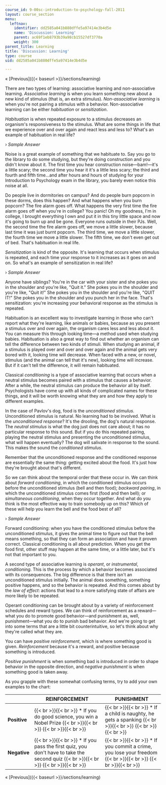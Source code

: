 ```yaml
---
course_id: 9-00sc-introduction-to-psychology-fall-2011
layout: course_section
menu:
  leftnav:
    identifier: dd2585a041b880dffe5a97414e3b4d5e
    name: 'Discussion: Learning'
    parent: ac69f1eb8793b39a98cb15527df3770a
    weight: 300
parent_title: Learning
title: 'Discussion: Learning'
type: course
uid: dd2585a041b880dffe5a97414e3b4d5e

---
```


« [Previous]({{< baseurl >}}/sections/learning)

There are two types of learning: associative learning and non-associative learning. _Associative learning_ is when you learn something new about a new kind of stimulus (that is, an extra stimulus). _Non-associative learning_ is when you're not pairing a stimulus with a behavior. Non-associative learning can be either _habituation_ or _sensitization_.

_Habituation_ is when repeated exposure to a stimulus decreases an organism's responsiveness to the stimulus. What are some things in life that we experience over and over again and react less and less to? What's an example of habituation in real life?

› _Sample Answer_

Noise is a great example of something that we habituate to. Say you go to the library to do some studying, but they're doing construction and you didn't know about it. The first time you hear construction noise—bam!—it's a little scary; the second time you hear it it's a little less scary; the third and fourth and fifth time…and after hours and hours of studying for your Introduction to Psychology exam in the library, you barely even notice this noise at all.

Do people live in dormitories on campus? And do people burn popcorn in these dorms, does this happen? And what happens when you burn popcorn? The fire alarm goes off. What happens the very first time the fire alarm goes off when you're in college? You panic! Oh my goodness, I'm in college, I brought everything I own and put it in this tiny little space and now it's going to burn up and be gone. Everyone runs outside in their PJs. Well, the second time the fire alarm goes off, we move a little slower, because last time it was just burnt popcorn. The third time, we move a little slower, the fourth time we move a little slower. The fifth time, we don't even get out of bed. That's habituation in real life.

_Sensitization_ is kind of the opposite. It's learning that occurs when stimulus is repeated, and each time your response to it increases as it goes on and on. So what's an example of sensitization in real life?

› _Sample Answer_

Anyone have siblings? You're in the car with your sister and she pokes you in the shoulder and you're like, "Quit it." She pokes you in the shoulder and you're like, "Quit it!" She pokes you in the shoulder and you're like, "QUIT IT!" She pokes you in the shoulder and you punch her in the face. That's sensitization: you're increasing your behavioral response as the stimulus is repeated.

Habituation is an excellent way to investigate learning in those who can't report what they're learning, like animals or babies, because as you present a stimulus over and over again, the organism cares less and less about it. You can measure this through looking time—a method used when studying babies. Habituation is also a great way to find out whether an organism can tell the difference between two kinds of stimuli. When studying an animal, if a stimulus is played over and over and over again and the animal gets very bored with it, looking time will decrease. When faced with a new, or novel, stimulus (and the animal can tell that it's new), looking time will increase. But if it can't tell the difference, it will remain habituated.

Classical _conditioning_ is a type of associative learning that occurs when a neutral stimulus becomes paired with a stimulus that causes a behavior. After a while, the neutral stimulus can produce the behavior all by itself. Psychologists have come up with all kinds of complicated names for these things, and it will be worth knowing what they are and how they apply to different examples.

In the case of Pavlov's dog, food is the _unconditioned stimulus_. Unconditioned stimulus is natural. No learning had to be involved. What is the _unconditioned response_? It's the drooling, the dog's natural response. The _neutral stimulus_ is what the dog just does not care about; it has no particular response to this sound. But if you do this repeated pairing, playing the neutral stimulus and presenting the unconditioned stimulus, what will happen eventually? The dog will salivate in response to the sound. This makes the sound the _conditioned stimulus_.

Remember that the unconditioned response and the conditioned response are essentially the same thing: getting excited about the food. It's just how they're brought about that's different.

So we can think about the temporal order that these occur in. We can think about _forward conditioning_, in which the conditioned stimulus occurs before the unconditioned stimulus (bell and then food); _backward pairing_, in which the unconditioned stimulus comes first (food and then bell); or _simultaneous conditioning_, when they occur together. And what do you think is the most effective way to train somebody up on this? Which of these will help you learn the bell and the food best of all?

› _Sample Answer_

Forward conditioning: when you have the conditioned stimulus before the unconditioned stimulus, it gives the animal time to figure out that the bell means something, so that they can form an association and have it proven correct. Classical conditioning is all about prediction. When you get the food first, other stuff may happen at the same time, or a little later, but it's not that important to you.

A second type of associative learning is _operant_, or _instrumental_, _conditioning_. This is the process by which a behavior becomes associated with its consequences. The big difference is that there isn't an unconditioned stimulus initially. The animal does something, something positive happens, and so the behavior is repeated. And this comes about by the _law of effect_: actions that lead to a more satisfying state of affairs are more likely to be repeated.

Operant conditioning can be brought about by a variety of reinforcement schedules and reward types. We can think of reinforcement as a reward—what you do to promote good behavior—and punishment as, well, punishment—what you do to punish bad behavior. And we're going to get into some terms that are a little bit counterintuitive, so let's think about why they're called what they are.

You can have _positive reinforcement_, which is where something good is given. _Reinforcement_ because it's a reward, and positive because something is introduced.

_Positive punishment_ is when something bad is introduced in order to shape behavior in the opposite direction, and _negative punishment_ is when something good is taken away.

As you grapple with these somewhat confusing terms, try to add your own examples to the chart:

| &nbsp; | REINFORCEMENT | PUNISHMENT |
| --- | --- | --- |
| **Positive** |  {{< br >}}{{< br >}} *   If you do good science, you win a Nobel Prize {{< br >}}{{< br >}}  {{< br >}}{{< br >}}  |  {{< br >}}{{< br >}} *   If a child is naughty, he gets a spanking {{< br >}}{{< br >}}  {{< br >}}{{< br >}}  |
| **Negative** |  {{< br >}}{{< br >}} *   If you pass the first quiz, you don't have to take the second quiz {{< br >}}{{< br >}}  {{< br >}}{{< br >}}  |  {{< br >}}{{< br >}} *   If you commit a crime, you lose your freedom {{< br >}}{{< br >}}  {{< br >}}{{< br >}}  

« [Previous]({{< baseurl >}}/sections/learning)
